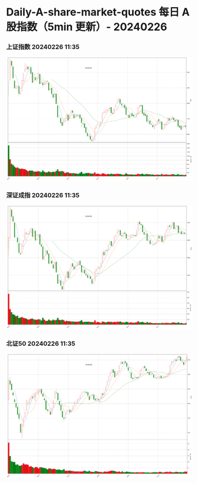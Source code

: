 
# Daily-A-share-market-quotes 每日 A 股指数（5min 更新）- 20240226

### 上证指数 20240226 11:35
![](./fig/2024/2/20240226-sh000001.png)

### 深证成指 20240226 11:35
![](./fig/2024/2/20240226-sz399001.png)

### 北证50 20240226 11:35
![](./fig/2024/2/20240226-bj899050.png)
